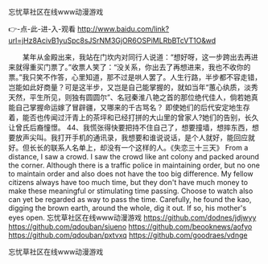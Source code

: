 
忘忧草社区在线www动漫游戏




👉-点-此-进-入-观看  http://www.baidu.com/link?url=jHz8AcivB1yuSpc8sJSrNM3GjOR6OSPiMLRbBTcVT1O&wd




　　某年从金殿出来，我站在门坎内对同行人说道：“想好呀，这一步跨出去再进来就得重买门票了。”收票人笑了：“没关系，你出去了再想进来，我也不收你的票。”我只笑不作答，心里知道，那不过是哄人罢了。人生行路，半步都不容走错，岂能如此好商量？可是这半步，又岂是自己能掌握的，就如当年“蕙心纨质，淡秀天然，平生所见，则独有圆圆尔”、名冠秦淮八艳之首的那位绝代佳人，倘若她真能自己掌握命运嫁了冒辟疆，又哪来的千古骂名？
即使她们的后代安定地生存着，能否也传闻过汗青上的茶坪和已经打拼的大山里的曾家人?她们的告别，长久让曾氏后裔憧憬。
	44、我慌张得快要把持不住自己了，想要撞墙，想摔东西，想要放声尖叫。我打开手机的通讯录，我想要和谁说说话，是个人就好，能回应就好。但长长的联系人名单上，却没有一个这样的人。《失恋三十三天》
From a distance, I saw a crowd.
I saw the crowd like ant colony and packed around the corner.
Although there is a traffic police in maintaining order, but no one to maintain order and also does not have the too big difference.
My fellow citizens always have too much time, but they don't have much money to make these meaningful or stimulating time passing.
Choose to watch also can yet be regarded as way to pass the time.
Carefully, he found the kao, digging the brown earth, around the whole, dig it out.
If so, his mother's eyes open.
忘忧草社区在线www动漫游戏 https://github.com/dodnes/jdjwyy
https://github.com/qdouban/siueno
https://github.com/beooknews/aofyo
https://github.com/qdouban/pxtvxq
https://github.com/goodraes/vdnge





忘忧草社区在线www动漫游戏
